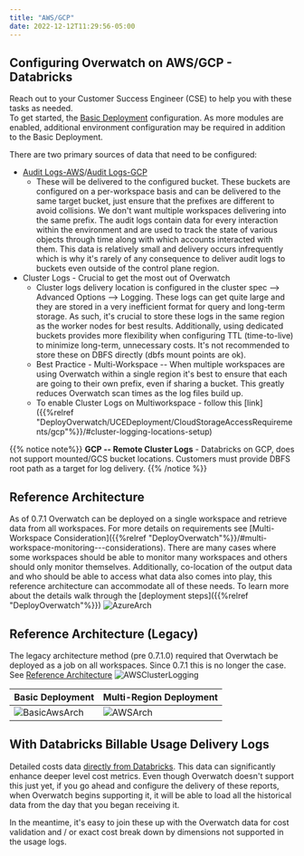 ```yaml
---
title: "AWS/GCP"
date: 2022-12-12T11:29:56-05:00
---
```


## Configuring Overwatch on AWS/GCP - Databricks
Reach out to your Customer Success Engineer (CSE) to help you with these tasks as needed.
<br>
To get started, the [Basic Deployment](#basic-deployment) configuration. As more modules are enabled, additional
environment configuration may be required in addition to the Basic Deployment.

There are two primary sources of data that need to be configured:
* [Audit Logs-AWS](https://docs.databricks.com/administration-guide/account-settings/audit-logs.html)/[Audit Logs-GCP](https://docs.gcp.databricks.com/administration-guide/account-settings/audit-logs.html)
    * These will be delivered to the configured bucket. These buckets are configured on a per-workspace basis
      and can be delivered to the same target bucket, just ensure that the prefixes are different to avoid collisions.
      We don't want multiple workspaces delivering into the same prefix. The audit logs contain data for every interaction
      within the environment and are used to track the state of various objects through time along with which accounts
      interacted with them. This data is relatively small and delivery occurs infrequently which is why it's
      rarely of any consequence to deliver audit logs to buckets even outside of the control plane region.
* Cluster Logs - Crucial to get the most out of Overwatch
    * Cluster logs delivery location is configured in the cluster spec --> Advanced Options --> Logging. These logs can
      get quite large and they are stored in a very inefficient format for query and long-term storage. As such, it's
      crucial to store these logs in the same region as the worker nodes for best results. Additionally, using dedicated
      buckets provides more flexibility when configuring TTL (time-to-live) to minimize long-term, unnecessary costs.
      It's not recommended to store these on DBFS directly (dbfs mount points are ok).
    * Best Practice - Multi-Workspace -- When multiple workspaces are using Overwatch within a single region it's best to
      ensure that each are going to their own prefix, even if sharing a bucket. This greatly reduces Overwatch scan times
      as the log files build up.
    * To enable Cluster Logs on Multiworkspace - follow this [link]({{%relref "DeployOverwatch/UCEDeployment/CloudStorageAccessRequirements/gcp"%}}/#cluster-logging-locations-setup)
  
{{% notice note%}}
**GCP -- Remote Cluster Logs** - Databricks on GCP, does not support mounted/GCS bucket locations. Customers must
provide DBFS root path as a target for log delivery.
{{% /notice %}}


## Reference Architecture
As of 0.7.1 Overwatch can be deployed on a single workspace and retrieve data from all workspaces. For more details
on requirements see [Multi-Workspace Consideration]({{%relref "DeployOverwatch"%}}/#multi-workspace-monitoring---considerations).
There are many cases where some workspaces should be able to monitor many workspaces and others should only monitor
themselves. Additionally, co-location of the output data and who should be able to access what data also comes into play,
this reference architecture can accommodate all of these needs. To learn more about the details walk through the
[deployment steps]({{%relref "DeployOverwatch"%}})
![AzureArch](/images/EnvironmentSetup/Overwatch_Arch_AWS.png)

## Reference Architecture (Legacy)
The legacy architecture method (pre 0.7.1.0) required that Overwtach be deployed as a job on all workspaces. Since
0.7.1 this is no longer the case. See [Reference Architecture](#reference-architecture)
![AWSClusterLogging](/images/EnvironmentSetup/Cluster_Logs_AWS.png)

| Basic Deployment       | Multi-Region Deployment |
| ---------------------- | ----------------------  |
| ![BasicAwsArch](/images/EnvironmentSetup/Overwatch_Arch_Simple_AWS.png)| ![AWSArch](/images/EnvironmentSetup/Overwatch_Arch_AWS_Legacy.png)|

## With Databricks Billable Usage Delivery Logs
Detailed costs data
[directly from Databricks](https://docs.databricks.com/administration-guide/account-settings/billable-usage-delivery.html).
This data can significantly enhance deeper level cost metrics. Even though Overwatch doesn't support this just yet,
if you go ahead and configure the delivery of these reports, when Overwatch begins supporting it, it will be able
to load all the historical data from the day that you began receiving it.

In the meantime, it's easy to join these up with the Overwatch data for cost validation and / or exact cost break
down by dimensions not supported in the usage logs.

